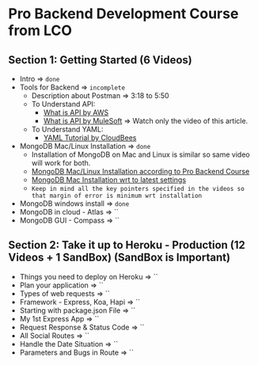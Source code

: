 # Pro Backend Development Course from LCO

## Section 1: Getting Started (6 Videos)

- Intro => `done`
- Tools for Backend => `incomplete` 
  - Description about Postman => 3:18 to 5:50
  - To Understand API:
    - [What is API by AWS](https://aws.amazon.com/what-is/api/) 
    - [What is API by MuleSoft](https://www.mulesoft.com/resources/api/what-is-an-api) => Watch only the video of this article.
  - To Understand YAML:
    - [YAML Tutorial by CloudBees](https://www.cloudbees.com/blog/yaml-tutorial-everything-you-need-get-started)
- MongoDB Mac/Linux Installation => `done`
  - Installation of MongoDB on Mac and Linux is similar so same video will work for both.
  - [MongoDB Mac/Linux Installation according to Pro Backend Course](https://www.youtube.com/watch?v=MIByvzueqHQ)
  - [MongoDB Mac Installation wrt to latest settings](https://www.youtube.com/watch?v=s1WQ0eEpqqg)
  - `Keep in mind all the key pointers specified in the videos so that margin of error is minimum wrt installation`
- MongoDB windows install => `done`
- MongoDB in cloud - Atlas => ``
- MongoDB GUI - Compass => ``

## Section 2: Take it up to Heroku - Production (12 Videos + 1 SandBox) (SandBox is Important)

- Things you need to deploy on Heroku => ``
- Plan your application => ``
- Types of web requests => ``
- Framework - Express, Koa, Hapi => ``
- Starting with package.json File => ``
- My 1st Express App => ``
- Request Response & Status Code => ``
- All Social Routes => ``
- Handle the Date Situation => ``
- Parameters and Bugs in Route => ``
